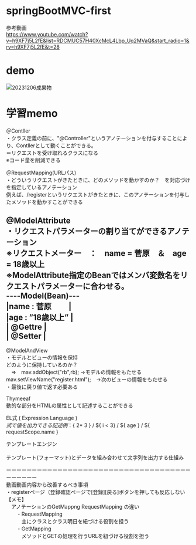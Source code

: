 # springBootMVC-first  
 参考動画  
 https://www.youtube.com/watch?v=h9XF7j5L2fE&list=RDCMUC57H40XcMcL4Lbp_Uq2MVaQ&start_radio=1&rv=h9XF7j5L2fE&t=28  
  
# demo  
 ![20231206成果物](https://github.com/f1351050/springBootMVC-first/assets/126868552/2c451ce2-ccd2-4799-8688-91a038dc6d8d)  

# 学習memo  
 ＠Contller  
  ・クラス定義の前に、"@Controller"というアノテーションを付与することにより、Contllerとして動くことができる。  
  ＝リクエストを受け取れるクラスになる  
  ※コード量を削減できる  
  
 ＠RequestMapping(URLパス)  
  ・どういうリクエストがきたときに、どのメソッドを動かすのか？　を対応づけを指定しているアノテーション  
  例えば、/registerというリクエストがきたときに、このアノテーションを付与したメソッドを動かすことができる  
  
  @ModelAttribute   
  ・リクエストパラメーターの割り当てができるアノテーション  
  ※リクエストメーター　：　name = 菅原　＆　age = 18歳以上  
  ※ModelAttribute指定のBeanではメンバ変数名をリクエストパラメーターに合わせる。  
  ----Model(Bean)---  
  |name : 菅原　　   |  
  |age  : ”18歳以上” |  
  |  @Gettre         |  
  |  @Setter         |   
  ------------------  
  
@ModelAndView   
・モデルとビューの情報を保持  
どのように保持しているのか？  
　⇒　mav.addObject("rb",rb); →モデルの情報をもたせる  
      mav.setViewName("register.html");　→次のビューの情報をもたせる  
・最後に戻り値で返す必要ある  
  
Thymeeaf  
動的な部分をHTMLの属性として記述することができる  
  
EL式 ( Expression Language )  
${ 式 } で値を出力できる記述  
例：${ 2* 3 }  / ${ i < 3} / ${ age } / ${ requestScope.name }  
  
テンプレートエンジン  
<strong th:text = "${ rb.name }"></strong>  
テンプレート(フォーマット)とデータを組み合わせて文字列を出力する仕組み  
  
ーーーーーーーーーーーーーーーーーーーーーーーーーーーーーーーーーーーーーーーーーー  
動画動画内容から改善するべき事項  
・registerページ（登録確認ページで[登録][戻る]ボタンを押しても反応しない  
【メモ】  
　アノテーションのGetMappng RequestMapping の違い  
　　・RequestMapping  
　　　主にクラスとクラス明日を紐づける役割を担う  
　　・GetMapping  
　　　メソッドとGETの処理を行うURLを紐づける役割を担う  
　　
